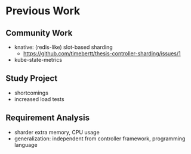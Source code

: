 # Previous Work

## Community Work

- knative: (redis-like) slot-based sharding
  - https://github.com/timebertt/thesis-controller-sharding/issues/1
- kube-state-metrics

## Study Project

- shortcomings
- increased load tests

## Requirement Analysis

- sharder extra memory, CPU usage
- generalization: independent from controller framework, programming language
